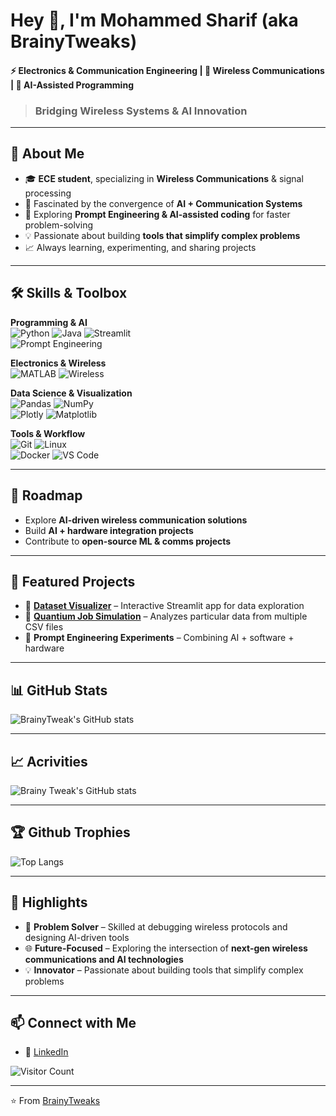 # Hey 👋, I'm Mohammed Sharif (aka BrainyTweaks)  

#### ⚡ Electronics & Communication Engineering | 📡 Wireless Communications | 🤖 AI-Assisted Programming  

>### Bridging Wireless Systems & AI Innovation
---

## 🚀 About Me
- 🎓 **ECE student**, specializing in **Wireless Communications** & signal processing  
- 🔬 Fascinated by the convergence of **AI + Communication Systems**  
- 🤖 Exploring **Prompt Engineering & AI-assisted coding** for faster problem-solving  
- 💡 Passionate about building **tools that simplify complex problems**  
- 📈 Always learning, experimenting, and sharing projects  

---

## 🛠️ Skills & Toolbox

**Programming & AI**  
![Python](https://img.shields.io/badge/Python-3776AB?style=for-the-badge&logo=python&logoColor=white)  ![Java](https://img.shields.io/badge/Java-007396?style=for-the-badge&logo=java&logoColor=white)   ![Streamlit](https://img.shields.io/badge/Streamlit-FF4B4B?style=for-the-badge&logo=streamlit&logoColor=white)  
![Prompt Engineering](https://img.shields.io/badge/Prompt%20Engineering-FF6F61?style=for-the-badge) 

**Electronics & Wireless**  
![MATLAB](https://img.shields.io/badge/MATLAB-F16729?style=for-the-badge&logo=matlab&logoColor=white)  ![Wireless](https://img.shields.io/badge/Wireless-00ADEF?style=for-the-badge)  

**Data Science & Visualization**  
![Pandas](https://img.shields.io/badge/Pandas-150458?style=for-the-badge&logo=pandas&logoColor=white)  ![NumPy](https://img.shields.io/badge/NumPy-013243?style=for-the-badge&logo=numpy&logoColor=white)  
![Plotly](https://img.shields.io/badge/Plotly-3F3F3F?style=for-the-badge&logo=plotly&logoColor=white)  ![Matplotlib](https://img.shields.io/badge/Matplotlib-11557C?style=for-the-badge)  

**Tools & Workflow**  
![Git](https://img.shields.io/badge/Git-F05032?style=for-the-badge&logo=git&logoColor=white)  ![Linux](https://img.shields.io/badge/Linux-FCC624?style=for-the-badge&logo=linux&logoColor=black)  
![Docker](https://img.shields.io/badge/Docker-2496ED?style=for-the-badge&logo=docker&logoColor=white)  ![VS Code](https://img.shields.io/badge/VS%20Code-007ACC?style=for-the-badge&logo=visual-studio-code&logoColor=white)  

---

## 🎯 Roadmap
- Explore **AI-driven wireless communication solutions**  
- Build **AI + hardware integration projects**  
- Contribute to **open-source ML & comms projects**

---

## 📂 Featured Projects
- 🔎 **[Dataset Visualizer](https://github.com/BrainyTweaks/dataset-visualizer)** – Interactive Streamlit app for data exploration  
- 💼 **[Quantium Job Simulation](https://github.com/BrainyTweaks/quantium-starter-repo)** – Analyzes particular data from multiple CSV files
- 🤖 **Prompt Engineering Experiments** – Combining AI + software + hardware  

---

## 📊 GitHub Stats
  ![BrainyTweak's GitHub stats](https://github-readme-stats.vercel.app/api?username=BrainyTweaks&show_icons=true&theme=radical)  

---

## 📈 Acrivities

![Brainy Tweak's GitHub stats](https://github-readme-stats.vercel.app/api?username=BrainyTweaks&show_icons=true&theme=radical)

---

## 🏆 Github Trophies
![Top Langs](https://github-readme-stats.vercel.app/api/top-langs/?username=BrainyTweaks&layout=compact&theme=radical)

---

## 🌟 Highlights
- 🧩 **Problem Solver** – Skilled at debugging wireless protocols and designing AI-driven tools  
- 🌐 **Future-Focused** – Exploring the intersection of **next-gen wireless communications and AI technologies**  
- 💡 **Innovator** – Passionate about building tools that simplify complex problems  

---

## 📫 Connect with Me
- 💼 [LinkedIn](https://www.linkedin.com/in/mohammed-sharif-3b406b329)  

![Visitor Count](https://komarev.com/ghpvc/?username=BrainyTweaks&color=blue)

---

⭐️ From [BrainyTweaks](https://github.com/BrainyTweaks)
